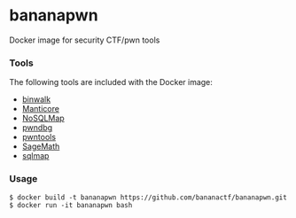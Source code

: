 # bananapwn
Docker image for security CTF/pwn tools

### Tools
The following tools are included with the Docker image:
 - [binwalk](https://github.com/devttys0/binwalk)
 - [Manticore](https://github.com/trailofbits/manticore)
 - [NoSQLMap](https://github.com/tcstool/NoSQLMap)
 - [pwndbg](https://github.com/pwndbg/pwndbg)
 - [pwntools](https://github.com/Gallopsled/pwntools)
 - [SageMath](http://www.sagemath.org)
 - [sqlmap](http://sqlmap.org)

### Usage
```
$ docker build -t bananapwn https://github.com/bananactf/bananapwn.git
$ docker run -it bananapwn bash
```
